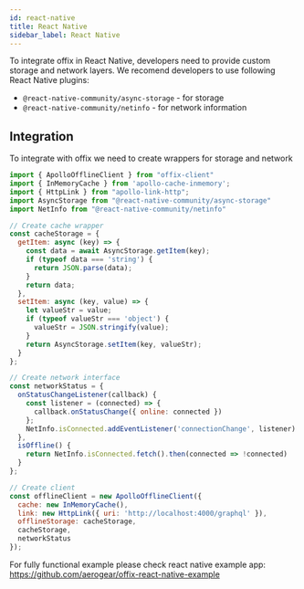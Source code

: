 ```yaml
---
id: react-native
title: React Native
sidebar_label: React Native
---
```


To integrate offix in React Native, developers need to provide custom storage and network layers.
We recomend developers to use following React Native plugins:

- `@react-native-community/async-storage` - for storage
- `@react-native-community/netinfo` - for network information

## Integration

To integrate with offix we need to create wrappers for storage and network

```js
import { ApolloOfflineClient } from "offix-client"
import { InMemoryCache } from 'apollo-cache-inmemory';
import { HttpLink } from "apollo-link-http";
import AsyncStorage from "@react-native-community/async-storage"
import NetInfo from "@react-native-community/netinfo"

// Create cache wrapper
const cacheStorage = {
  getItem: async (key) => {
    const data = await AsyncStorage.getItem(key);
    if (typeof data === 'string') {
      return JSON.parse(data);
    }
    return data;
  },
  setItem: async (key, value) => {
    let valueStr = value;
    if (typeof valueStr === 'object') {
      valueStr = JSON.stringify(value);
    }
    return AsyncStorage.setItem(key, valueStr);
  }
};

// Create network interface
const networkStatus = {
  onStatusChangeListener(callback) {
    const listener = (connected) => {
      callback.onStatusChange({ online: connected })
    };
    NetInfo.isConnected.addEventListener('connectionChange', listener)
  },
  isOffline() {
    return NetInfo.isConnected.fetch().then(connected => !connected)
  }
};

// Create client
const offlineClient = new ApolloOfflineClient({
  cache: new InMemoryCache(),
  link: new HttpLink({ uri: 'http://localhost:4000/graphql' }),
  offlineStorage: cacheStorage,
  cacheStorage,
  networkStatus
});
```

For fully functional example please check react native example app:
https://github.com/aerogear/offix-react-native-example
